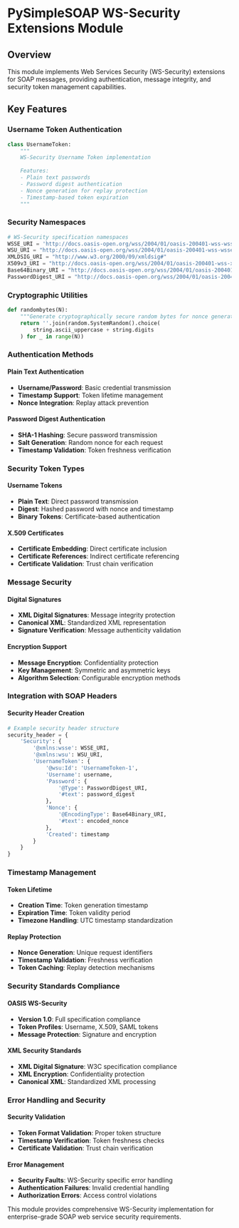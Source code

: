 # PySimpleSOAP WS-Security Extensions Module

## Overview
This module implements Web Services Security (WS-Security) extensions for SOAP messages, providing authentication, message integrity, and security token management capabilities.

## Key Features

### Username Token Authentication
```python
class UsernameToken:
    """
    WS-Security Username Token implementation
    
    Features:
    - Plain text passwords
    - Password digest authentication
    - Nonce generation for replay protection
    - Timestamp-based token expiration
    """
```

### Security Namespaces
```python
# WS-Security specification namespaces
WSSE_URI = 'http://docs.oasis-open.org/wss/2004/01/oasis-200401-wss-wssecurity-secext-1.0.xsd'
WSU_URI = "http://docs.oasis-open.org/wss/2004/01/oasis-200401-wss-wssecurity-utility-1.0.xsd"
XMLDSIG_URI = "http://www.w3.org/2000/09/xmldsig#"
X509v3_URI = "http://docs.oasis-open.org/wss/2004/01/oasis-200401-wss-x509-token-profile-1.0#X509v3"
Base64Binary_URI = "http://docs.oasis-open.org/wss/2004/01/oasis-200401-wss-soap-message-security-1.0#Base64Binary"
PasswordDigest_URI = "http://docs.oasis-open.org/wss/2004/01/oasis-200401-wss-username-token-profile-1.0#PasswordDigest"
```

### Cryptographic Utilities
```python
def randombytes(N):
    """Generate cryptographically secure random bytes for nonce generation"""
    return ''.join(random.SystemRandom().choice(
        string.ascii_uppercase + string.digits
    ) for _ in range(N))
```

### Authentication Methods

#### Plain Text Authentication
- **Username/Password**: Basic credential transmission
- **Timestamp Support**: Token lifetime management
- **Nonce Integration**: Replay attack prevention

#### Password Digest Authentication
- **SHA-1 Hashing**: Secure password transmission
- **Salt Generation**: Random nonce for each request
- **Timestamp Validation**: Token freshness verification

### Security Token Types

#### Username Tokens
- **Plain Text**: Direct password transmission
- **Digest**: Hashed password with nonce and timestamp
- **Binary Tokens**: Certificate-based authentication

#### X.509 Certificates
- **Certificate Embedding**: Direct certificate inclusion
- **Certificate References**: Indirect certificate referencing
- **Certificate Validation**: Trust chain verification

### Message Security

#### Digital Signatures
- **XML Digital Signatures**: Message integrity protection
- **Canonical XML**: Standardized XML representation
- **Signature Verification**: Message authenticity validation

#### Encryption Support
- **Message Encryption**: Confidentiality protection
- **Key Management**: Symmetric and asymmetric keys
- **Algorithm Selection**: Configurable encryption methods

### Integration with SOAP Headers

#### Security Header Creation
```python
# Example security header structure
security_header = {
    'Security': {
        '@xmlns:wsse': WSSE_URI,
        '@xmlns:wsu': WSU_URI,
        'UsernameToken': {
            '@wsu:Id': 'UsernameToken-1',
            'Username': username,
            'Password': {
                '@Type': PasswordDigest_URI,
                '#text': password_digest
            },
            'Nonce': {
                '@EncodingType': Base64Binary_URI,
                '#text': encoded_nonce
            },
            'Created': timestamp
        }
    }
}
```

### Timestamp Management

#### Token Lifetime
- **Creation Time**: Token generation timestamp
- **Expiration Time**: Token validity period
- **Timezone Handling**: UTC timestamp standardization

#### Replay Protection
- **Nonce Generation**: Unique request identifiers
- **Timestamp Validation**: Freshness verification
- **Token Caching**: Replay detection mechanisms

### Security Standards Compliance

#### OASIS WS-Security
- **Version 1.0**: Full specification compliance
- **Token Profiles**: Username, X.509, SAML tokens
- **Message Protection**: Signature and encryption

#### XML Security Standards
- **XML Digital Signature**: W3C specification compliance
- **XML Encryption**: Confidentiality protection
- **Canonical XML**: Standardized XML processing

### Error Handling and Security

#### Security Validation
- **Token Format Validation**: Proper token structure
- **Timestamp Verification**: Token freshness checks
- **Certificate Validation**: Trust chain verification

#### Error Management
- **Security Faults**: WS-Security specific error handling
- **Authentication Failures**: Invalid credential handling
- **Authorization Errors**: Access control violations

This module provides comprehensive WS-Security implementation for enterprise-grade SOAP web service security requirements.